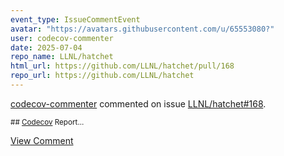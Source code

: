 ```yaml
---
event_type: IssueCommentEvent
avatar: "https://avatars.githubusercontent.com/u/65553080?"
user: codecov-commenter
date: 2025-07-04
repo_name: LLNL/hatchet
html_url: https://github.com/LLNL/hatchet/pull/168
repo_url: https://github.com/LLNL/hatchet
---
```


<a href='https://github.com/codecov-commenter' target='_blank'>codecov-commenter</a> commented on issue <a href='https://github.com/LLNL/hatchet/pull/168' target='_blank'>LLNL/hatchet#168</a>.

<small>## [Codecov](https://app.codecov.io/gh/LLNL/hatchet/pull/168?dropdown=coverage&src=pr&el=h1&utm_medium=referral&utm_source=github&utm_content=comment&utm_campaign=pr+comments&utm_term=LLNL) Report...</small>

<a href='https://github.com/LLNL/hatchet/pull/168' target='_blank'>View Comment</a>
